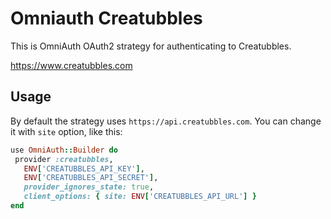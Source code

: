 # Omniauth Creatubbles

This is OmniAuth OAuth2 strategy for authenticating to Creatubbles.

https://www.creatubbles.com

## Usage

By default the strategy uses `https://api.creatubbles.com`. You can change it with `site` option, like this:

```ruby
use OmniAuth::Builder do
 provider :creatubbles,
   ENV['CREATUBBLES_API_KEY'],
   ENV['CREATUBBLES_API_SECRET'],
   provider_ignores_state: true,
   client_options: { site: ENV['CREATUBBLES_API_URL'] }
end
```
